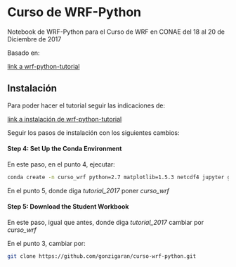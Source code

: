 # Curso de WRF-Python

Notebook de WRF-Python para el Curso de WRF en CONAE del 18 al 20 de Diciembre de 2017

Basado en:

[link a wrf-python-tutorial](https://github.com/NCAR/wrf_python_tutorial)

## Instalación

Para poder hacer el tutorial seguir las indicaciones de:

[link a instalación de wrf-python-tutorial](http://wrf-python.readthedocs.io/en/latest/workshop.html)

Seguir los pasos de instalación con los siguientes cambios:

#### Step 4: Set Up the Conda Environment

En este paso, en el punto 4, ejecutar:

```bash
conda create -n curso_wrf python=2.7 matplotlib=1.5.3 netcdf4 jupyter git wrf-python basemap numpy pandas xarray
```

En el punto 5, donde diga *tutorial_2017* poner *curso_wrf*

#### Step 5: Download the Student Workbook

En este paso, igual que antes, donde diga *tutorial_2017* cambiar por *curso_wrf*

En el punto 3, cambiar por:

```bash
git clone https://github.com/gonzigaran/curso-wrf-python.git
```


